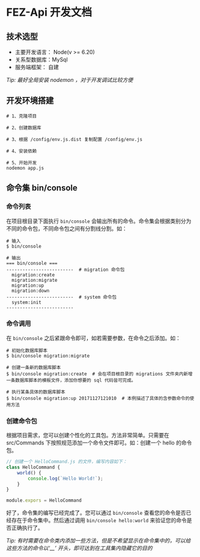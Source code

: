 # FEZ-Api 开发文档

## 技术选型

- 主要开发语言： Node(v >= 6.20)
- 关系型数据库：MySql
- 服务端框架： 自建

*Tip: 最好全局安装 nodemon ，对于开发调试比较方便*

## 开发环境搭建

```shell
# 1、克隆项目

# 2、创建数据库

# 3、根据 /config/env.js.dist 复制配置 /config/env.js

# 4、安装依赖

# 5、开始开发
nodemon app.js
```

## 命令集 bin/console

### 命令列表

在项目根目录下面执行 `bin/console` 会输出所有的命令。命令集会根据类别分为不同的命令包，不同命令包之间有分割线分割。如：

```shell
# 输入
$ bin/console

# 输出
=== bin/console ===
-------------------------  # migration 命令包
  migration:create
  migration:migrate
  migration:up
  migration:down
-------------------------  # system 命令包
  system:init
-------------------------
```

### 命令调用

在 `bin/console` 之后紧跟命令即可，如若需要参数，在命令之后添加。如：

```shell
# 初始化数据库脚本
$ bin/console migration:migrate

# 创建一条新的数据库脚本
$ bin/console migration:create  # 会在项目根目录的 migrations 文件夹内新增一条数据库脚本的模板文件，添加你想要的 sql 代码皆可完成。

# 执行某条具体的数据库脚本
$ bin/console migration:up 20171127121010  # 本例描述了具体的含参数命令的使用方法
```

### 创建命令包

根据项目需求，您可以创建个性化的工具包。方法非常简单。只需要在 src/Commands 下按照规范添加一个命令文件即可。如：创建一个 hello 的命令包。

```js
// 创建一个 HelloCommand.js 的文件，编写内容如下：
class HelloCommand {
    world() {
        console.log(`Hello World!`);
    }
}

module.expors = HelloCommand
```

好了，命令集的编写已经完成了。您可以通过 `bin/console` 查看您的命令是否已经存在于命令集中。然后通过调用 `bin/console hello:world` 来验证您的命令是否正确执行了。

*Tip: 有时需要在命令类内添加一些方法，但是不希望显示在命令集中的，可以给这些方法的命令以‘__’ 开头，即可达到在工具集内隐藏它的目的*

